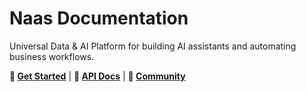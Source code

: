 
# Naas Documentation

Universal Data & AI Platform for building AI assistants and automating business workflows.

**🚀 [Get Started](https://docs.naas.ai)** | **🔧 [API Docs](https://api.naas.ai/redoc)** | **💬 [Community](https://join.slack.com/t/naas-club/shared_invite/zt-1970s5rie-dXXkigAdEJYc~LPdQIEaLA)**



